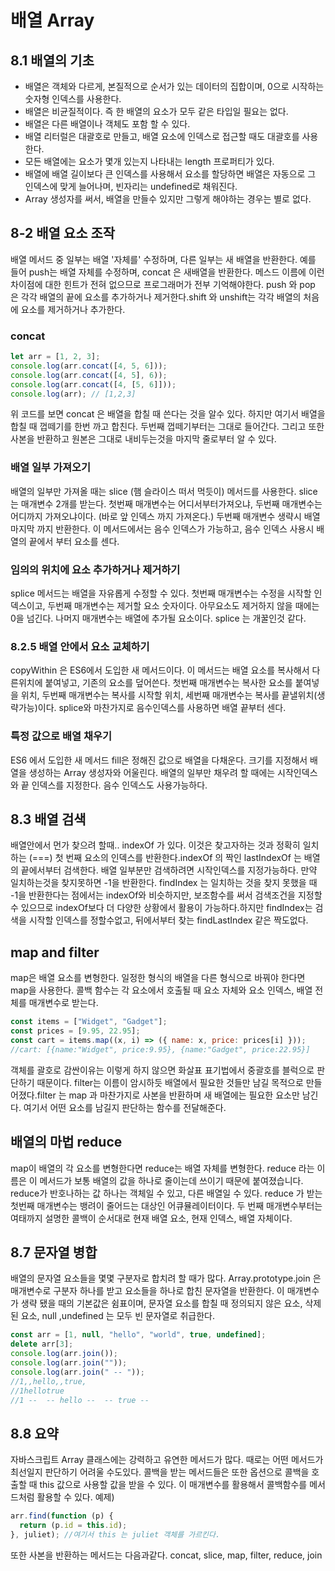 # 배열 Array

## 8.1 배열의 기초

- 배열은 객체와 다르게, 본질적으로 순서가 있는 데이터의 집합이며, 0으로 시작하는 숫자형 인덱스를 사용한다.
- 배열은 비균질적이다. 즉 한 배열의 요소가 모두 같은 타입일 필요는 없다.
- 배열은 다른 배열이나 객체도 포함 할 수 있다.
- 배열 리터럴은 대괄호로 만들고, 배열 요소에 인덱스로 접근할 때도 대괄호를 사용한다.
- 모든 배열에는 요소가 몇개 있는지 나타내는 length 프로퍼티가 있다.
- 배열에 배열 길이보다 큰 인덱스를 사용해서 요소를 할당하면 배열은 자동으로 그 인덱스에 맞게 늘어나며, 빈자리는 undefined로 채워진다.
- Array 생성자를 써서, 배열을 만들수 있지만 그렇게 해야하는 경우는 별로 없다.

## 8-2 배열 요소 조작

배열 메서드 중 일부는 배열 '자체를' 수정하며, 다른 일부는 새 배열을 반환한다. 예를 들어 push는 배열 자체를 수정하며, concat 은 새배열을 반환한다. 메스드 이름에 이런 차이점에 대한 힌트가 전혀 없으므로 프로그래머가 전부 기억해야한다.
push 와 pop 은 각각 배열의 끝에 요소를 추가하거나 제거한다.shift 와 unshift는 각각 배열의 처음에 요소를 제거하거나 추가한다.

### concat

```javascript
let arr = [1, 2, 3];
console.log(arr.concat([4, 5, 6]));
console.log(arr.concat([4, 5], 6));
console.log(arr.concat([4, [5, 6]]));
console.log(arr); // [1,2,3]
```

위 코드를 보면 concat 은 배열을 합칠 때 쓴다는 것을 알수 있다. 하지만 여기서 배열을 합칠 때 껍떼기를 한번 까고 합친다. 두번째 껍떼기부터는 그대로 들어간다. 그리고 또한 사본을 반환하고 원본은 그대로 내비두는것을 마지막 줄로부터 알 수 있다.

### 배열 일부 가져오기

배열의 일부만 가져올 때는 slice (햄 슬라이스 떠서 먹듯이) 메서드를 사용한다. slice 는 매개변수 2개를 받는다. 첫번째 매개변수는 어디서부터가져오냐, 두번째 매개변수는 어디까지 가져오냐이다. (바로 앞 인덱스 까지 가져온다.) 두번째 매개변수 생략시 배열 마지막 까지 반환한다. 이 메서드에서는 음수 인덱스가 가능하고, 음수 인덱스 사용시 배열의 끝에서 부터 요소를 센다.

### 임의의 위치에 요소 추가하거나 제거하기

splice 메서드는 배열을 자유롭게 수정할 수 있다. 첫번째 매개변수는 수정을 시작할 인덱스이고, 두번째 매개변수는 제거할 요소 숫자이다. 아무요소도 제거하지 않을 때에는 0을 넘긴다. 나머지 매개변수는 배열에 추가될 요소이다.
splice 는 개꿀인것 같다.

### 8.2.5 배열 안에서 요소 교체하기

copyWithin 은 ES6에서 도입한 새 메서드이다. 이 메서드는 배열 요소를 복사해서 다른위치에 붙여넣고, 기존의 요소를 덮어쓴다. 첫번째 매개변수는 복사한 요소를 붙여넣을 위치, 두번째 매개변수는 복사를 시작할 위치, 세번째 매개변수는 복사를 끝낼위치(생략가능)이다. splice와 마찬가지로 음수인덱스를 사용하면 배열 끝부터 센다.

### 특정 값으로 배열 채우기

ES6 에서 도입한 새 메서드 fill은 정해진 값으로 배열을 다채운다. 크기를 지정해서 배열을 생성하는 Array 생성자와 어울린다. 배열의 일부만 채우려 할 때에는 시작인덱스와 끝 인덱스를 지정한다. 음수 인덱스도 사용가능하다.

## 8.3 배열 검색

배열안에서 먼가 찾으려 할때.. indexOf 가 있다. 이것은 찾고자하는 것과 정확히 일치하는 (===) 첫 번째 요소의 인덱스를 반환한다.indexOf 의 짝인 lastIndexOf 는 배열의 끝에서부터 검색한다. 배열 일부분만 검색하려면 시작인덱스를 지정가능하다.
만약 일치하는것을 찾지못하면 -1을 반환한다.
findIndex 는 일치하는 것을 찾지 못했을 때 -1을 반환한다는 점에서는 indexOf와 비슷하지만, 보조함수를 써서 검색조건을 지정할 수 있으므로 indexOf보다 더 다양한 상황에서 활용이 가능하다.하지만 findIndex는 검색을 시작할 인덱스를 정할수없고, 뒤에서부터 찾는 findLastIndex 같은 짝도없다.

## map and filter

map은 배열 요소를 변형한다. 일정한 형식의 배열을 다른 형식으로 바꿔야 한다면 map을 사용한다. 콜백 함수는 각 요소에서 호출될 때 요소 자체와 요소 인덱스, 배열 전체를 매개변수로 받는다.

```javascript
const items = ["Widget", "Gadget"];
const prices = [9.95, 22.95];
const cart = items.map((x, i) => ({ name: x, price: prices[i] }));
//cart: [{name:"Widget", price:9.95}, {name:"Gadget", price:22.95}]
```

객체를 괄호로 감싼이유는 이렇게 하지 않으면 화살표 표기법에서 중괄호를 블럭으로 판단하기 때문이다.
filter는 이름이 암시하듯 배열에서 필요한 것들만 남길 목적으로 만들어졌다.filter 는 map 과 마찬가지로 사본을 반환하며 새 배열에는 필요한 요소만 남긴다. 여기서 어떤 요소를 남길지 판단하는 함수를 전달해준다.

## 배열의 마법 reduce

map이 배열의 각 요소를 변형한다면 reduce는 배열 자체를 변형한다. reduce 라는 이름은 이 메서드가 보통 배열의 값을 하나로 줄이는데 쓰이기 때문에 붙여졌습니다. reduce가 반호나하는 값 하나는 객체일 수 있고, 다른 배열일 수 있다. reduce 가 받는 첫번째 매개변수는 뱅려이 줄어드는 대상인 어큐뮬레이터이다. 두 번째 매개변수부터는 여태까지 설명한 콜백이 순서대로 현재 배열 요소, 현재 인덱스, 배열 자체이다.

## 8.7 문자열 병합

배열의 문자열 요소들을 몇몇 구분자로 합치려 할 때가 많다. Array.prototype.join 은 매개변수로 구분자 하나를 받고 요소들을 하나로 합친 문자열을 반환한다. 이 매개변수가 생략 됐을 때의 기본값은 쉼표이며, 문자열 요소를 합칠 때 정의되지 않은 요소, 삭제된 요소, null ,undefined 는 모두 빈 문자열로 취급한다.

```javascript
const arr = [1, null, "hello", "world", true, undefined];
delete arr[3];
console.log(arr.join());
console.log(arr.join(""));
console.log(arr.join(" -- "));
//1,,hello,,true,
//1hellotrue
//1 --  -- hello --  -- true --
```

## 8.8 요약

자바스크립트 Array 클래스에는 강력하고 유연한 메서드가 많다. 때로는 어떤 메서드가 최선일지 판단하기 어려울 수도있다.
콜백을 받는 메서드들은 또한 옵션으로 콜백을 호출할 때 this 값으로 사용할 값을 받을 수 있다. 이 매개변수를 활용해서 콜백함수를 메서드처럼 활용할 수 있다.
예제)

```javascript
arr.find(function (p) {
  return (p.id = this.id);
}, juliet); //여기서 this 는 juliet 객체를 가르킨다.
```

또한 사본을 반환하는 메서드는 다음과같다.
concat, slice, map, filter, reduce, join
